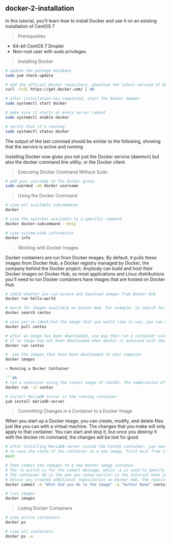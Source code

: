 ## docker-2-installation

In this tutorial, you'll learn how to install Docker and use it on an existing installation of CentOS 7

> Prerequisites
- 64-bit CentOS 7 Droplet
- Non-root user with sudo privileges

> Installing Docker
```sh
# update the package database
sudo yum check-update

# add the official Docker repository, download the latest version of Docker, and install it
curl -fsSL https://get.docker.com/ | sh

# after installation has completed, start the Docker daemon
sudo systemctl start docker

# make sure it starts at every server reboot
sudo systemctl enable docker

# verify that it's running
sudo systemctl status docker
``` 

The output of the last commad should be similar to the following, showing that the service is active and running


Installing Docker now gives you not just the Docker service (daemon) but also the docker command line utility, or the Docker client.

> Executing Docker Command Without Sudo

```sh  
# add your username to the docker group
sudo usermod -aG docker username
```

> Using the Docker Command

```sh
# view all available subcommands
docker

# view the switches available to a specific command
docker docker-subcommand --help

# view system-wide information
docker info
```

> Working with Docker Images

Docker containers are run from Docker images. By default, it pulls these images from Docker Hub, a Docker registry managed by Docker, the company behind the Docker project. Anybody can build and host their Docker images on Docker Hub, so most applications and Linux distributions you'll need to run Docker containers have images that are hosted on Docker Hub

```sh
# check whether you can access and download images from Docker Hub
docker run hello-world

# earch for images available on Docker Hub. For example, to search for the CentOS image
docker search centos

# once you've identifed the image that you would like to use, you can download it to your computer using 
docker pull centos

# after an image has been downloaded, you may then run a container using the downloaded image with the run subcommand. 
# If an image has not been downloaded when docker is executed with the run subcommand, the Docker client will first download the image, then run a container
docker run centos

#  see the images that have been downloaded to your computer
docker images

> Running a Docker Container

```sh
# run a container using the latest image of CentOS. The combination of the -i and -t switches gives you interactive shell access into the container
docker run -it centos

# install MariaDB server in the running container
yum install mariadb-server

```

> Committing Changes in a Container to a Docker Image

When you start up a Docker image, you can create, modify, and delete files just like you can with a virtual machine. The changes that you make will only apply to that container. You can start and stop it, but once you destroy it with the docker rm command, the changes will be lost for good

```sh
# after installing MariaDB server inside the CentOS container, you now have a container running off an image, but the container is different from the image you used to create it.
# to save the state of the container as a new image, first exit from it:
exit

# Then commit the changes to a new Docker image instance. 
# The -m switch is for the commit message, while -a is used to specify the author. 
# The container ID is the one you noted earlier in the tutorial when you started the interactive docker session. 
# Unless you created additional repositories on Docker Hub, the repository is usually your Docker Hub username:
docker commit -m "What did you do to the image" -a "Author Name" container-id repository/new_image_name

# list images
docker images

```

> Listing Docker Containers

```sh
# view active containers
docker ps

# view all containers
docker ps -a


